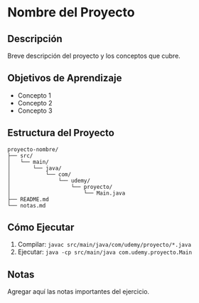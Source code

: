 # Nombre del Proyecto

## Descripción
Breve descripción del proyecto y los conceptos que cubre.

## Objetivos de Aprendizaje
- Concepto 1
- Concepto 2
- Concepto 3

## Estructura del Proyecto
```
proyecto-nombre/
├── src/
│   └── main/
│       └── java/
│           └── com/
│               └── udemy/
│                   └── proyecto/
│                       └── Main.java
├── README.md
└── notas.md
```

## Cómo Ejecutar
1. Compilar: `javac src/main/java/com/udemy/proyecto/*.java`
2. Ejecutar: `java -cp src/main/java com.udemy.proyecto.Main`

## Notas
Agregar aquí las notas importantes del ejercicio.